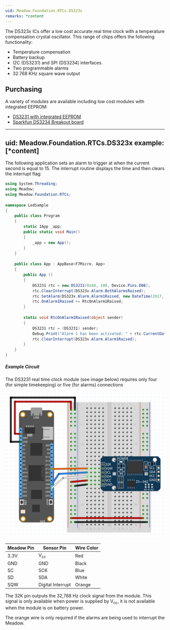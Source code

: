 ```yaml
---
uid: Meadow.Foundation.RTCs.DS323x
remarks: *content
---
```


The DS323x ICs offer a low cost accurate real time clock with a temperature compensation crystal oscillator.  This range of chips offers the following functionality:

* Temperature compensation
* Battery backup
* I2C (DS3231) and SPI (DS3234) interfaces.
* Two programmable alarms
* 32.768 KHz square wave output

## Purchasing

A variety of modules are available including low cost modules with integrated EEPROM:

* [DS3231 with integrated EEPROM](https://www.amazon.com/s/ref=nb_sb_noss?url=search-alias%3Daps&field-keywords=ds3231)
* [Sparkfun DS3234 Breakout board](https://www.sparkfun.com/products/10160)

---
uid: Meadow.Foundation.RTCs.DS323x
example: [*content]
---

The following application sets an alarm to trigger at when the current second is equal to 15.  The interrupt routine displays the time and then clears the interrupt flag:

```csharp
using System.Threading;
using Meadow;
using Meadow.Foundation.RTCs;

namespace LedSample
{
    public class Program
    {
        static IApp _app; 
        public static void Main()
        {
            _app = new App();
        }
    }
    
    public class App : AppBase<F7Micro, App>
    {
        public App ()
        {
            DS3231 rtc = new DS3231(0x68, 100, Device.Pins.D08);
            rtc.ClearInterrupt(DS323x.Alarm.BothAlarmsRaised);
            rtc.SetAlarm(DS323x.Alarm.Alarm1Raised, new DateTime(2017, 10, 29, 9, 43, 15), DS323x.AlarmType.WhenSecondsMatch);
            rtc.OnAlarm1Raised += RtcOnAlarm1Raised;
        }

        static void RtcOnAlarm1Raised(object sender)
        {
            DS3231 rtc = (DS3231) sender;
            Debug.Print("Alarm 1 has been activated: " + rtc.CurrentDateTime.ToString());
            rtc.ClearInterrupt(DS323x.Alarm.Alarm1Raised);
        }
    }
}
```

##### Example Circuit

The DS3231 real time clock module (see image below) requires only four (for simple timekeeping) or five (for alarms) connections

![](../../API_Assets/Meadow.Foundation.RTCs.DS323x/DS323x.svg)

| Meadow Pin | Sensor Pin        | Wire Color |
|--------------|-------------------|------------|
| 3.3V         | V<sub>cc</sub>    | Red        |
| GND          | GND               | Black      |
| SC           | SCK               | Blue       |
| SD           | SDA               | White      |
| SQW          | Digital Interrupt | Orange     |

The 32K pin outputs the 32,768 Hz clock signal from the module.  This signal is only available when power is supplied by V<sub>cc</sub>, it is not available when the module is on battery power.

The orange wire is only required if the alarms are being used to interrupt the Meadow.